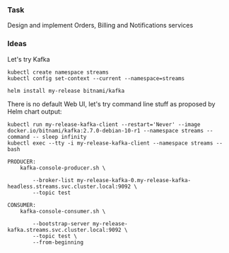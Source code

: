 ### Task

Design and implement Orders, Billing and Notifications services

### Ideas

Let's try Kafka


```
kubectl create namespace streams
kubectl config set-context --current --namespace=streams

helm install my-release bitnami/kafka
```

There is no default Web UI, let's try command line stuff as proposed by Helm chart output:

    kubectl run my-release-kafka-client --restart='Never' --image docker.io/bitnami/kafka:2.7.0-debian-10-r1 --namespace streams --command -- sleep infinity
    kubectl exec --tty -i my-release-kafka-client --namespace streams -- bash

    PRODUCER:
        kafka-console-producer.sh \
            
            --broker-list my-release-kafka-0.my-release-kafka-headless.streams.svc.cluster.local:9092 \
            --topic test

    CONSUMER:
        kafka-console-consumer.sh \
            
            --bootstrap-server my-release-kafka.streams.svc.cluster.local:9092 \
            --topic test \
            --from-beginning


